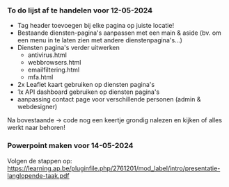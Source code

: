 ### To do lijst af te handelen voor 12-05-2024 

- Tag header toevoegen bij elke pagina op juiste locatie!
- Bestaande diensten-pagina's aanpassen met een main & aside (bv. om een menu in te laten zien met andere dienstenpagina's...)
- Diensten pagina's verder uitwerken
    - antivirus.html
    - webbrowsers.html
    - emailfiltering.html
    - mfa.html
- 2x Leaflet kaart gebruiken op diensten pagina's
- 1x API dashboard gebruiken op diensten pagina's
- aanpassing contact page voor verschillende personen (admin & webdesigner)

Na bovestaande -> code nog een keertje grondig nalezen en kijken of alles werkt naar behoren!

### Powerpoint maken voor 14-05-2024

Volgen de stappen op: https://learning.ap.be/pluginfile.php/2761201/mod_label/intro/presentatie-langlopende-taak.pdf